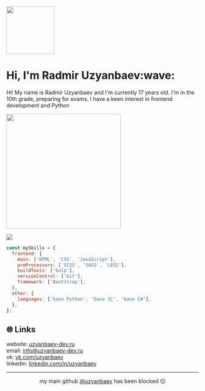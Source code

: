 <div align="left">
    <a href="https://github.com/t1lent/github-profile-views-counter">
        <img width="125px" src="https://komarev.com/ghpvc/?username=t1lent&color=539bf5">
    </a>
</div>
<h1 align="left"><b>Hi, I'm Radmir Uzyanbaev</b>:wave:</h1>
<p>Hi! My name is Radmir Uzyanbaev and I'm currently 17 years old. I'm in the 10th grade, preparing for exams. I have a keen interest in frontend development and Python</p>

<p align="left">
  <a href="https://github.com/DenverCoder1/readme-typing-svg">
    <img width="300" src="https://readme-typing-svg.herokuapp.com?lines=Frontend+Developer;Python+Developer&center=true&width=280&height=50&color=6ab2f8">
  </a>
</p>

<img src="https://media2.giphy.com/media/v1.Y2lkPTc5MGI3NjExbWx2dTJ4b2ZtbmV2eWpzZGkxNWFwc2kzbjg4ZWVoZWMyeHhpMjgyNiZlcD12MV9pbnRlcm5hbF9naWZfYnlfaWQmY3Q9Zw/j6wwzpCHATdsSxkl9B/giphy.gif">

```javascript
const mySkills = {
  frontend: {
    main: ['HTML', 'CSS', 'JavaScript'],
    preProcessors: ['SCSS', 'SASS', 'LESS'],
    buildTools: ['Gulp'],
    versionControl: ['Git'],
    framework: ['Bootstrap'],
  },
  other: {
    languages: ['base Python', 'base 1C', 'base C#'],
  },
};
```


<h2 align="left"><b>🌐 Links</b></h2>

website: [uzyanbaev-dev.ru](https://uzyanbaev-dev.ru) <br>
email: <info@uzyanbaev-dev.ru> <br>
vk: [vk.com/uzyanbaev](https://vk.com/uzyanbaev) <br>
linkedin: [linkedin.com/in/uzyanbaev](https://www.linkedin.com/in/uzyanbaev) <br>

<hr>

<div align="center">
  my main github <a href="https://github.com/uzyanbaev">@uzyanbaev</a> has been blocked 😔
</div>
